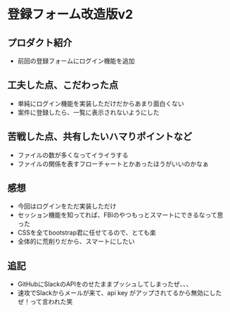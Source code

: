 # 登録フォーム改造版v2
## プロダクト紹介
- 前回の登録フォームにログイン機能を追加
## 工夫した点、こだわった点
- 単純にログイン機能を実装しただけだからあまり面白くない
- 案件に登録したら、一覧に表示されないようにした
## 苦戦した点、共有したいハマりポイントなど
- ファイルの数が多くなってイライラする
- ファイルの関係を表すフローチャートとかあったほうがいいのかなぁ
## 感想
- 今回はログインをただ実装しただけ
- セッション機能を知ってれば、FBIのやつもっとスマートにできるなって思った
- CSSを全てbootstrap君に任せてるので、とても楽
- 全体的に荒削りだから、スマートにしたい
## 追記
- GitHubにSlackのAPIをのせたままプッシュしてしまったぜ、、、
- 速攻でSlackからメールが来て、api key がアップされてるから無効にしたぜ！って言われた笑